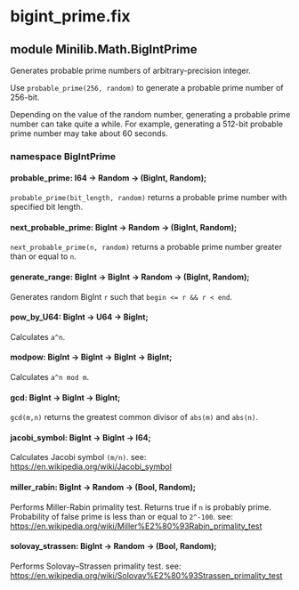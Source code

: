 # bigint_prime.fix

## module Minilib.Math.BigIntPrime

Generates probable prime numbers of arbitrary-precision integer.

Use `probable_prime(256, random)` to generate a probable prime number of 256-bit.

Depending on the value of the random number, generating a probable prime number can take quite a while.
For example, generating a 512-bit probable prime number may take about 60 seconds.


### namespace BigIntPrime

#### probable_prime: I64 -> Random -> (BigInt, Random);

`probable_prime(bit_length, random)` returns a probable prime number with specified bit length.

#### next_probable_prime: BigInt -> Random -> (BigInt, Random);

`next_probable_prime(n, random)` returns a probable prime number greater than or equal to `n`.

#### generate_range: BigInt -> BigInt -> Random -> (BigInt, Random);

Generates random BigInt `r` such that `begin <= r && r < end`.

#### pow_by_U64: BigInt -> U64 -> BigInt;

Calculates `a^n`.

#### modpow: BigInt -> BigInt -> BigInt -> BigInt;

Calculates `a^n mod m`.

#### gcd: BigInt -> BigInt -> BigInt;

`gcd(m,n)` returns the greatest common divisor of `abs(m)` and `abs(n)`.

#### jacobi_symbol: BigInt -> BigInt -> I64;

Calculates Jacobi symbol `(m/n)`.
see: https://en.wikipedia.org/wiki/Jacobi_symbol

#### miller_rabin: BigInt -> Random -> (Bool, Random);

Performs Miller-Rabin primality test.
Returns true if `n` is probably prime.
Probability of false prime is less than or equal to `2^-100`.
see: https://en.wikipedia.org/wiki/Miller%E2%80%93Rabin_primality_test

#### solovay_strassen: BigInt -> Random -> (Bool, Random);

Performs Solovay–Strassen primality test.
see: https://en.wikipedia.org/wiki/Solovay%E2%80%93Strassen_primality_test

